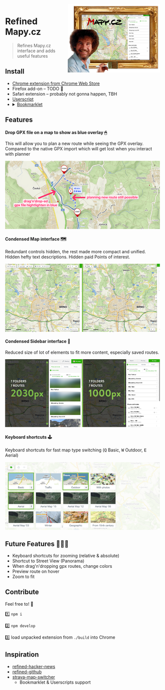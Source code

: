 <img align="right" width="300" src="assets/exported/promo-large.png" align="right"/>

# Refined Mapy.cz

> Refines Mapy.cz interface and adds useful features

## Install

* [Chrome extension from Chrome Web Store](https://chrome.google.com/webstore/detail/ekolhceminigjalkpbbajnippfomegcc)
* Firefox add-on – TODO 👷‍
* Safari extension – probably not gonna happen, TBH
* [Userscript](https://cdn.jsdelivr.net/gh/strajk/refined-mapy.cz@master/greasemonkey.user.js)
* <details><summary><a href="https://en.wikipedia.org/wiki/Bookmarklet">Bookmarklet</a></summary><pre><code>
   javascript:{const s = document.createElement("script"); s.src = 'https://cdn.jsdelivr.net/gh/strajk/refined-mapy.cz@master/load.js'; s.type = 'text/javascript'; document.body.appendChild(s);};void(0);
   </code></pre></details>

## Features

#### Drop GPX file on a map to show as blue overlay 🖱

This will allow you to plan a new route while seeing the GPX overlay. Compared to the native GPX import which will get lost when you interact with planner

![Drop GPX file on a map to show as blue overlay](./assets/exported/feature-gpx-drop.png)

#### Condensed Map interface 🗺

Redundant controls hidden, the rest made more compact and unified. Hidden hefty text descriptions. Hidden paid Points of interest.

![Condensed Map interface](./assets/exported/feature-map-condensed.png)

#### Condensed Sidebar interface 🧩

Reduced size of lot of elements to fit more content, especially saved routes.

![Condensed Sidebar interface](./assets/exported/feature-sidebar-condensed.png)

#### Keyboard shortcuts 🕹

Keyboard shortcuts for fast map type switching (<kbd>Q</kbd> Basic, <kbd>W</kbd> Outdoor, <kbd>E</kbd> Aerial)

![Keyboard shortcuts](./assets/exported/feature-shortcuts.png)


## Future Features 🧠💡🙈

* Keyboard shortcuts for zooming (relative & absolute)
* Shortcut to Street View (Panorama)
* When drag'n'dropping gpx routes, change colors
* Preview route on hover
* Zoom to fit

## Contribute

Feel free to! 🙏

1️⃣ `npm i`

2️⃣ `npm develop`

3️⃣ load unpacked extension from `./build` into Chrome

## Inspiration

* [refined-hacker-news](https://github.com/plibither8/refined-hacker-news)
* [refined-github](https://github.com/sindresorhus/refined-github)
* [strava-map-switcher](https://github.com/liskin/strava-map-switcher)
  * Bookmarklet & Userscripts support


